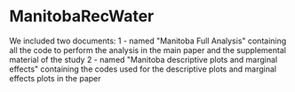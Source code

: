 # ManitobaRecWater
We included two documents:
1 - named "Manitoba Full Analysis" containing all the code to perform the analysis in the main paper and the supplemental material of the study
2 - named "Manitoba descriptive plots and marginal effects" containing the codes used for the descriptive plots and marginal effects plots in the paper
